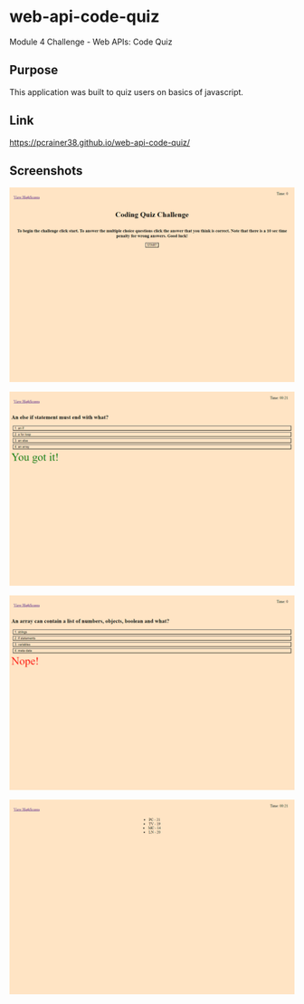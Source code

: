# web-api-code-quiz
Module 4 Challenge - Web APIs: Code Quiz

## Purpose
This application was built to quiz users on basics of javascript.

## Link
https://pcrainer38.github.io/web-api-code-quiz/

## Screenshots

![Alt text](<assets/images/Coding Quiz Challenge.png>)

![Alt text](<assets/images/Coding Quiz Challenge (1).png>)

![Alt text](<assets/images/Coding Quiz Challenge (2).png>)

![Alt text](<assets/images/Coding Quiz Challenge (3).png>)